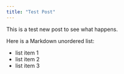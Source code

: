 ```yaml
---
title: "Test Post"
---
```

This is a test new post to see what happens.

Here is a Markdown unordered list:
- list item 1
- list item 2
- list item 3
